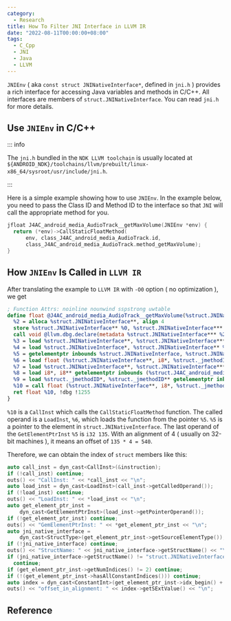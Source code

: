 ```yaml
---
category:
  - Research
title: How To Filter JNI Interface in LLVM IR
date: "2022-08-11T00:00:00+08:00"
tags:
  - C_Cpp
  - JNI
  - Java
  - LLVM
---
```


`JNIEnv` ( aka `const struct JNINativeInterface*`, defined in `jni.h` ) provides a rich interface for accessing Java variables and methods in C/C++. All interfaces are members of `struct.JNINativeInterface`. You can read `jni.h` for more details.

## Use `JNIEnv` in C/C++

::: info

The `jni.h` bundled in the `NDK LLVM toolchain` is usually located at `${ANDROID_NDK}/toolchains/llvm/prebuilt/linux-x86_64/sysroot/usr/include/jni.h`.

:::

Here is a simple example showing how to use `JNIEnv`. In the example below, you need to pass the Class ID and Method ID to the interface so that `JNI` will call the appropriate method for you.

```c
jfloat J4AC_android_media_AudioTrack__getMaxVolume(JNIEnv *env) {
  return (*env)->CallStaticFloatMethod(
      env, class_J4AC_android_media_AudioTrack.id,
      class_J4AC_android_media_AudioTrack.method_getMaxVolume);
}
```

## How `JNIEnv` Is Called in `LLVM IR`

After translating the example to `LLVM IR` with `-O0` option ( no optimization ), we get

```llvm
; Function Attrs: noinline nounwind sspstrong uwtable
define float @J4AC_android_media_AudioTrack__getMaxVolume(%struct.JNINativeInterface**) #0 !dbg !1243 {
  %2 = alloca %struct.JNINativeInterface**, align 4
  store %struct.JNINativeInterface** %0, %struct.JNINativeInterface*** %2, align 4
  call void @llvm.dbg.declare(metadata %struct.JNINativeInterface*** %2, metadata !1246, metadata !DIExpression()), !dbg !1247
  %3 = load %struct.JNINativeInterface**, %struct.JNINativeInterface*** %2, align 4, !dbg !1248
  %4 = load %struct.JNINativeInterface*, %struct.JNINativeInterface** %3, align 4, !dbg !1249
  %5 = getelementptr inbounds %struct.JNINativeInterface, %struct.JNINativeInterface* %4, i32 0, i32 135, !dbg !1250
  %6 = load float (%struct.JNINativeInterface**, i8*, %struct._jmethodID*, ...)*, float (%struct.JNINativeInterface**, i8*, %struct._jmethodID*, ...)** %5, align 4, !dbg !1250
  %7 = load %struct.JNINativeInterface**, %struct.JNINativeInterface*** %2, align 4, !dbg !1251
  %8 = load i8*, i8** getelementptr inbounds (%struct.J4AC_android_media_AudioTrack, %struct.J4AC_android_media_AudioTrack* @class_J4AC_android_media_AudioTrack, i32 0, i32 0), align 4, !dbg !1252
  %9 = load %struct._jmethodID*, %struct._jmethodID** getelementptr inbounds (%struct.J4AC_android_media_AudioTrack, %struct.J4AC_android_media_AudioTrack* @class_J4AC_android_media_AudioTrack, i32 0, i32 3), align 4, !dbg !1253
  %10 = call float (%struct.JNINativeInterface**, i8*, %struct._jmethodID*, ...) %6(%struct.JNINativeInterface** %7, i8* %8, %struct._jmethodID* %9), !dbg !1254
  ret float %10, !dbg !1255
}
```

`%10` is a `CallInst` which calls the `CallStaticFloatMethod` function. The called operand is a `LoadInst`, `%6`, which loads the function from the pointer `%5`. `%5` is a pointer to the element in `struct.JNINativeInterface`. The last operand of the `GetElementPtrInst` `%5` is `i32 135`. With an alignment of 4 ( usually on 32-bit machines ), it means an offset of `135 * 4 = 540`.

Therefore, we can obtain the index of `struct` members like this:

```cpp
auto call_inst = dyn_cast<CallInst>(&instruction);
if (!call_inst) continue;
outs() << "CallInst: " << *call_inst << "\n";
auto load_inst = dyn_cast<LoadInst>(call_inst->getCalledOperand());
if (!load_inst) continue;
outs() << "LoadInst: " << *load_inst << "\n";
auto get_element_ptr_inst =
    dyn_cast<GetElementPtrInst>(load_inst->getPointerOperand());
if (!get_element_ptr_inst) continue;
outs() << "GemElementPtrInst: " << *get_element_ptr_inst << "\n";
auto jni_native_interface =
    dyn_cast<StructType>(get_element_ptr_inst->getSourceElementType());
if (!jni_native_interface) continue;
outs() << "StructName: " << jni_native_interface->getStructName() << "\n";
if (jni_native_interface->getStructName() != "struct.JNINativeInterface")
  continue;
if (get_element_ptr_inst->getNumIndices() != 2) continue;
if (!(get_element_ptr_inst->hasAllConstantIndices())) continue;
auto index = dyn_cast<ConstantInt>(get_element_ptr_inst->idx_begin() + 1);
outs() << "offset_in_alignment: " << index->getSExtValue() << "\n";
```

## Reference

[^1]: <https://stackoverflow.com/questions/47949969/llvm-get-the-offset-of-inside-struct>
